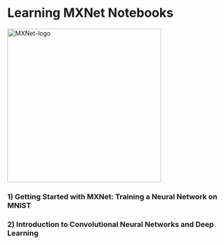 Learning MXNet Notebooks
========================

<img src="https://raw.githubusercontent.com/dmlc/web-data/master/mxnet/image/mxnet_logo_2.png" title="MXNet-logo"
width="350" />

### 1) Getting Started with MXNet: Training a Neural Network on MNIST

### 2) Introduction to Convolutional Neural Networks and Deep Learning
